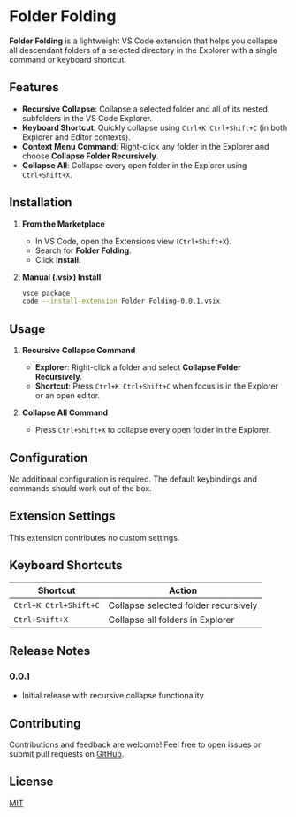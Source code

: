 # Folder Folding

**Folder Folding** is a lightweight VS Code extension that helps you collapse all descendant folders of a selected directory in the Explorer with a single command or keyboard shortcut.

## Features

* **Recursive Collapse**: Collapse a selected folder and all of its nested subfolders in the VS Code Explorer.
* **Keyboard Shortcut**: Quickly collapse using `Ctrl+K Ctrl+Shift+C` (in both Explorer and Editor contexts).
* **Context Menu Command**: Right-click any folder in the Explorer and choose **Collapse Folder Recursively**.
* **Collapse All**: Collapse every open folder in the Explorer using `Ctrl+Shift+X`.

## Installation

1. **From the Marketplace**

   * In VS Code, open the Extensions view (`Ctrl+Shift+X`).
   * Search for **Folder Folding**.
   * Click **Install**.

2. **Manual (.vsix) Install**

   ```bash
   vsce package
   code --install-extension Folder Folding-0.0.1.vsix
   ```

## Usage

1. **Recursive Collapse Command**

   * **Explorer**: Right-click a folder and select **Collapse Folder Recursively**.
   * **Shortcut**: Press `Ctrl+K Ctrl+Shift+C` when focus is in the Explorer or an open editor.

2. **Collapse All Command**

   * Press `Ctrl+Shift+X` to collapse every open folder in the Explorer.

## Configuration

No additional configuration is required. The default keybindings and commands should work out of the box.

## Extension Settings

This extension contributes no custom settings.

## Keyboard Shortcuts

| Shortcut              | Action                               |
| --------------------- | ------------------------------------ |
| `Ctrl+K Ctrl+Shift+C` | Collapse selected folder recursively |
| `Ctrl+Shift+X`        | Collapse all folders in Explorer     |

## Release Notes

### 0.0.1

* Initial release with recursive collapse functionality

## Contributing

Contributions and feedback are welcome! Feel free to open issues or submit pull requests on [GitHub](https://github.com/sinaw369/folder-folding).

## License

[MIT](LICENSE)
